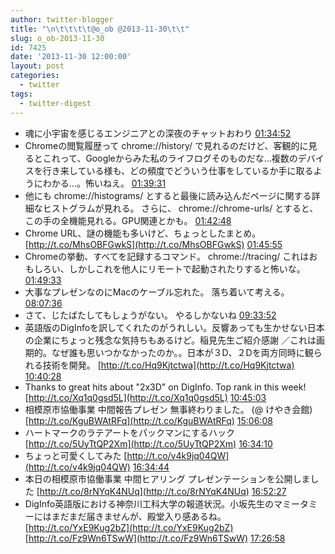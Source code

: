 ```yaml
---
author: twitter-blogger
title: "\n\t\t\t\t@o_ob @2013-11-30\t\t"
slug: o_ob-2013-11-30
id: 7425
date: '2013-11-30 12:00:00'
layout: post
categories:
  - twitter
tags:
  - twitter-digest
---
```


*   魂に小宇宙を感じるエンジニアとの深夜のチャットおわり [01:34:52](http://twitter.com/o_ob/statuses/406461266488590336)
*   Chromeの閲覧履歴って chrome://history/ で見れるのだけど、客観的に見るとこれって、Googleからみた私のライフログそのものだな…複数のデバイスを行き来している様も、どの頻度でどういう仕事をしているか手に取るようにわかる…。怖いねえ。 [01:39:31](http://twitter.com/o_ob/statuses/406462437009784832)
*   他にも chrome://histograms/ とすると最後に読み込んだページに関する詳細なヒストグラムが見れる。 さらに、 chrome://chrome-urls/ とすると、この手の全機能見れる。GPU関連とかも。 [01:42:48](http://twitter.com/o_ob/statuses/406463265493905408)
*   Chrome URL、謎の機能も多いけど、ちょっとしたまとめ。 [http://t.co/MhsOBFGwkS](http://t.co/MhsOBFGwkS) [01:45:55](http://twitter.com/o_ob/statuses/406464049166053377)
*   Chromeの挙動、すべてを記録するコマンド。 chrome://tracing/ これはおもしろい、しかしこれを他人にリモートで起動されたりすると怖いな。 [01:49:33](http://twitter.com/o_ob/statuses/406464961049657344)
*   大事なプレゼンなのにMacのケーブル忘れた。 落ち着いて考える。 [08:07:36](http://twitter.com/o_ob/statuses/406560101432958976)
*   さて、じたばたしてもしょうがない。 やるしかないね [09:33:52](http://twitter.com/o_ob/statuses/406581810676498432)
*   英語版のDigInfoを訳してくれたのがうれしい。反響あっても生かせない日本の企業にちょっと残念な気持ちもあるけど。稲見先生ご紹介感謝 ／これは画期的。なぜ誰も思いつかなかったのか。。日本が３D、２Dを両方同時に観られる技術を開発。 [http://t.co/Hq9Kjtctwa](http://t.co/Hq9Kjtctwa) [10:40:28](http://twitter.com/o_ob/statuses/406598572634017793)
*   Thanks to great hits about "2x3D" on DigInfo. Top rank in this week! [http://t.co/Xq1q0gsd5L](http://t.co/Xq1q0gsd5L) [10:45:03](http://twitter.com/o_ob/statuses/406599725702320128)
*   相模原市協働事業 中間報告プレゼン 無事終わりました。 (@ けやき会館) [http://t.co/KguBWAtRFq](http://t.co/KguBWAtRFq) [15:06:08](http://twitter.com/o_ob/statuses/406665431299391488)
*   ハートマークのラテアートをパックマンにするハック [http://t.co/5UyTtQP2Xm](http://t.co/5UyTtQP2Xm) [16:34:10](http://twitter.com/o_ob/statuses/406687582622208000)
*   ちょっと可愛くしてみた [http://t.co/v4k9jq04QW](http://t.co/v4k9jq04QW) [16:34:44](http://twitter.com/o_ob/statuses/406687727908691968)
*   本日の相模原市協働事業 中間ヒアリング プレゼンテーションを公開しました [http://t.co/8rNYqK4NUq](http://t.co/8rNYqK4NUq) [16:52:27](http://twitter.com/o_ob/statuses/406692183681417216)
*   DigInfo英語版における神奈川工科大学の報道状況。小坂先生のマミータミーにはまだまだ届きませんが、殿堂入り感あるね。 [http://t.co/YxE9Kug2bZ](http://t.co/YxE9Kug2bZ) [http://t.co/Fz9Wn6TSwW](http://t.co/Fz9Wn6TSwW) [17:26:58](http://twitter.com/o_ob/statuses/406700872249253888)